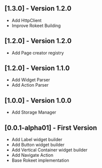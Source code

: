 ## [1.3.0] - Version 1.2.0
- Add HttpClient
- Improve Rokeet Building

## [1.2.0] - Version 1.2.0
- Add Page creator registry

## [1.2.0] - Version 1.1.0
- Add Widget Parser
- Add Action Parser

## [1.0.0] - Version 1.0.0
- Add Storage Manager


## [0.0.1-alpha01] - First Version
- Add Label widget builder
- Add Button widget builder
- Add Vertical Container widget builder
- Add Navigate Action
- Base Rokeet implementation

